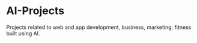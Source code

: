 # AI-Projects
Projects related to web and app development, business, marketing, fitness built using AI.
